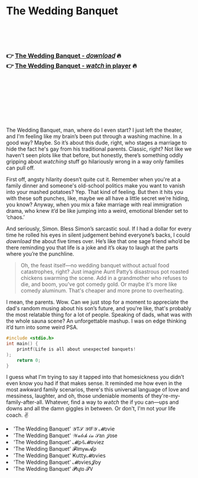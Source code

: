 <h1>The Wedding Banquet</h1>

<br><br><br>

<h3>👉 <a href="https://Zachs-porvelose1987.github.io/tjfmkreerq/">The Wedding Banquet - 𝘥𝘰𝘸𝘯𝘭𝘰𝘢𝘥</a> 🔥<br>
👉 <a href="https://Zachs-porvelose1987.github.io/tjfmkreerq/">The Wedding Banquet - 𝘸𝘢𝘵𝘤𝘩 in player</a> 🔥
</h3>



<br><br><br><br><br><br><br>


The Wedding Banquet, man, where do I even start? I just left the theater, and I'm feeling like my brain’s been put through a washing machine. In a good way? Maybe. So it’s about this dude, right, who stages a marriage to hide the fact he's gay from his traditional parents. Classic, right? Not like we haven't seen plots like that before, but honestly, there’s something oddly gripping about 𝘸𝘢𝘵𝘤𝘩𝘪𝘯𝘨 stuff go hilariously wrong in a way only families can pull off.

First off, angsty hilarity doesn’t quite cut it. Remember when you're at a family dinner and someone's old-school politics make you want to vanish into your mashed potatoes? Yep. That kind of feeling. But then it hits you with these soft punches, like, maybe we all have a little secret we’re hiding, you know? Anyway, when you mix a fake marriage with real immigration drama, who knew it’d be like jumping into a weird, emotional blender set to ‘chaos.’

And seriously, Simon. Bless Simon’s sarcastic soul. If I had a dollar for every time he rolled his eyes in silent judgement behind everyone’s backs, I could 𝘥𝘰𝘸𝘯𝘭𝘰𝘢𝘥 the   about five times over. He’s like that one sage friend who’d be there reminding you that life is a joke and it’s okay to laugh at the parts where you’re the punchline.

> Oh, the feast itself—no wedding banquet without actual food catastrophes, right? Just imagine Aunt Patty’s disastrous pot roasted chickens swarming the scene. Add in a grandmother who refuses to die, and boom, you've got comedy gold. Or maybe it's more like comedy aluminum. That's cheaper and more prone to overheating.

I mean, the parents. Wow. Can we just stop for a moment to appreciate the dad's random musing about his son’s future, and you're like, that's probably the most relatable thing for a lot of people. Speaking of dads, what was with the whole sauna scene? An unforgettable mashup. I was on edge thinking it’d turn into some weird PSA.

```c
#include <stdio.h>
int main() {
    printf(Life is all about unexpected banquets!
);
    return 0;
}
```

I guess what I'm trying to say it tapped into that homesickness you didn’t even know you had if that makes sense. It reminded me how even in the most awkward family scenarios, there's this universal language of love and messiness, laughter, and oh, those undeniable moments of they're-my-family-after-all. Whatever, find a way to 𝘸𝘢𝘵𝘤𝘩 the   if you can—ups and downs and all the damn giggles in between. Or don't, I'm not your life coach. ✌️

<li>'The Wedding Banquet' 𝒴𝖳𝒮 𝒴𝖨𝖥𝒴 𝓜𝗈ν𝗂𝖾</li>
<li>'The Wedding Banquet' 𝒲𝒶𝓉𝒸𝒽 𝒾𝓃 𝒮𝖺𝗇 𝒥𝗈𝗌𝖾</li>
<li>'The Wedding Banquet' 𝓜ρ𝟜𝓜𝗈ν𝗂𝖾𝗓</li>
<li>'The Wedding Banquet' 𝓕𝗂𝗅𝗆𝗒𝗐𝓐ρ</li>
<li>'The Wedding Banquet' Ҝ𝗎𝗍𝗍𝗒𝓜𝗈ν𝗂𝖾𝗌</li>
<li>'The Wedding Banquet' 𝓜𝗈ν𝗂𝖾𝗌𝓙𝗈𝗒</li>
<li>'The Wedding Banquet' 𝓟𝗅ų𝗍𝗈 𝓣𝖵</li>
